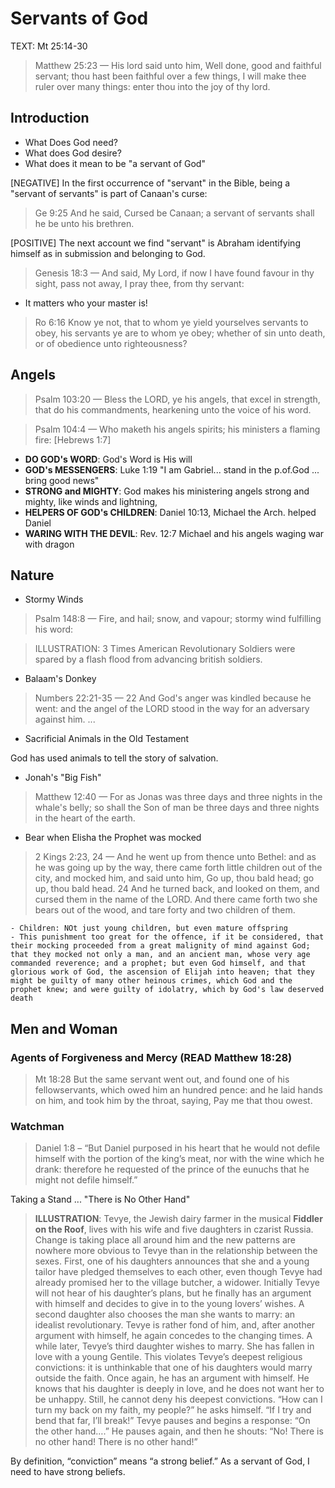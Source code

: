 # Servants of God

TEXT:  Mt 25:14-30

>  Matthew 25:23 &mdash; His lord said unto him, Well done, good and faithful servant; thou hast been faithful over a few things, I will make thee ruler over many things: enter thou into the joy of thy lord.

## Introduction

- What Does God need?
- What does God desire?
- What does it mean to be "a servant of God"

[NEGATIVE] In the first occurrence of "servant" in the Bible, being a "servant of servants" is part of Canaan's curse:

>  Ge 9:25 And he said, Cursed be Canaan; a servant of servants shall he be unto his brethren.

[POSITIVE] The next account we find "servant" is Abraham identifying himself as in submission and belonging to God.

> Genesis 18:3 &mdash; And said, My Lord, if now I have found favour in thy sight, pass not away, I pray thee, from thy servant:

- It matters who your master is!

> Ro 6:16 Know ye not, that to whom ye yield yourselves servants to obey, his servants ye are to whom ye obey; whether of sin unto death, or of obedience unto righteousness?

## Angels

> Psalm 103:20 &mdash; Bless the LORD, ye his angels, that excel in strength, that do his commandments, hearkening unto the voice of his word.

> Psalm 104:4 &mdash; Who maketh his angels spirits; his ministers a flaming fire: [Hebrews 1:7]

- **DO GOD's WORD**: God's Word is His will 
- **GOD's MESSENGERS**: Luke 1:19 "I am Gabriel... stand in the p.of.God ... bring good news" 
- **STRONG and MIGHTY**: God makes his ministering angels strong and mighty, like winds and lightning,
- **HELPERS OF GOD's CHILDREN**: Daniel 10:13, Michael the Arch. helped Daniel
- **WARING WITH THE DEVIL**: Rev. 12:7 Michael and his angels waging war with dragon 

## Nature
- Stormy Winds

> Psalm 148:8 &mdash; Fire, and hail; snow, and vapour; stormy wind fulfilling his word:

> ILLUSTRATION: 3 Times American Revolutionary Soldiers were spared by a flash flood from advancing british soldiers.

-  Balaam's Donkey

> Numbers 22:21-35 &mdash; 22 And God's anger was kindled because he went: and the angel of the LORD stood in the way for an adversary against him. ...

- Sacrificial Animals in the Old Testament

God has used animals to tell the story of salvation.

- Jonah's "Big Fish"

> Matthew 12:40 &mdash; For as Jonas was three days and three nights in the whale's belly; so shall the Son of man be three days and three nights in the heart of the earth.

- Bear when Elisha the Prophet was mocked

> 2 Kings 2:23, 24 &mdash; And he went up from thence unto Bethel: and as he was going up by the way, there came forth little children out of the city, and mocked him, and said unto him, Go up, thou bald head; go up, thou bald head. 24 And he turned back, and looked on them, and cursed them in the name of the LORD. And there came forth two she bears out of the wood, and tare forty and two children of them.

	- Children: NOt just young children, but even mature offspring
	- This punishment too great for the offence, if it be considered, that their mocking proceeded from a great malignity of mind against God; that they mocked not only a man, and an ancient man, whose very age commanded reverence; and a prophet; but even God himself, and that glorious work of God, the ascension of Elijah into heaven; that they might be guilty of many other heinous crimes, which God and the prophet knew; and were guilty of idolatry, which by God's law deserved death
	
## Men and Woman

### Agents of Forgiveness and Mercy (READ Matthew 18:28)

>  Mt 18:28 But the same servant went out, and found one of his fellowservants, which owed him an hundred pence: and he laid hands on him, and took him by the throat, saying, Pay me that thou owest. 

### Watchman

> Daniel 1:8 – “But Daniel purposed in his heart that he would not defile himself with the portion of the king’s meat, nor with the wine which he drank: therefore he requested of the prince of the eunuchs that he might not defile himself.”

Taking a Stand ... "There is No Other Hand"

> **ILLUSTRATION**: Tevye, the Jewish dairy farmer in the musical __Fiddler on the Roof__, lives with his wife and five daughters in czarist Russia. Change is taking place all around him and the new patterns are nowhere more obvious to Tevye than in the relationship between the sexes. First, one of his daughters announces that she and a young tailor have pledged themselves to each other, even though Tevye had already promised her to the village butcher, a widower. Initially Tevye will not hear of his daughter’s plans, but he finally has an argument with himself and decides to give in to the young lovers’ wishes. A second daughter also chooses the man she wants to marry: an idealist revolutionary. Tevye is rather fond of him, and, after another argument with himself, he again concedes to the changing times. A while later, Tevye’s third daughter wishes to marry. She has fallen in love with a young Gentile. This violates Tevye’s deepest religious convictions: it is unthinkable that one of his daughters would marry outside the faith. Once again, he has an argument with himself. He knows that his daughter is deeply in love, and he does not want her to be unhappy. Still, he cannot deny his deepest convictions. “How can I turn my back on my faith, my people?” he asks himself. “If I try and bend that far, I’ll break!” Tevye pauses and begins a response: “On the other hand….” He pauses again, and then he shouts: “No! There is no other hand! There is no other hand!”

By definition, “conviction” means “a strong belief.” As a servant of God, I need to have strong beliefs.

